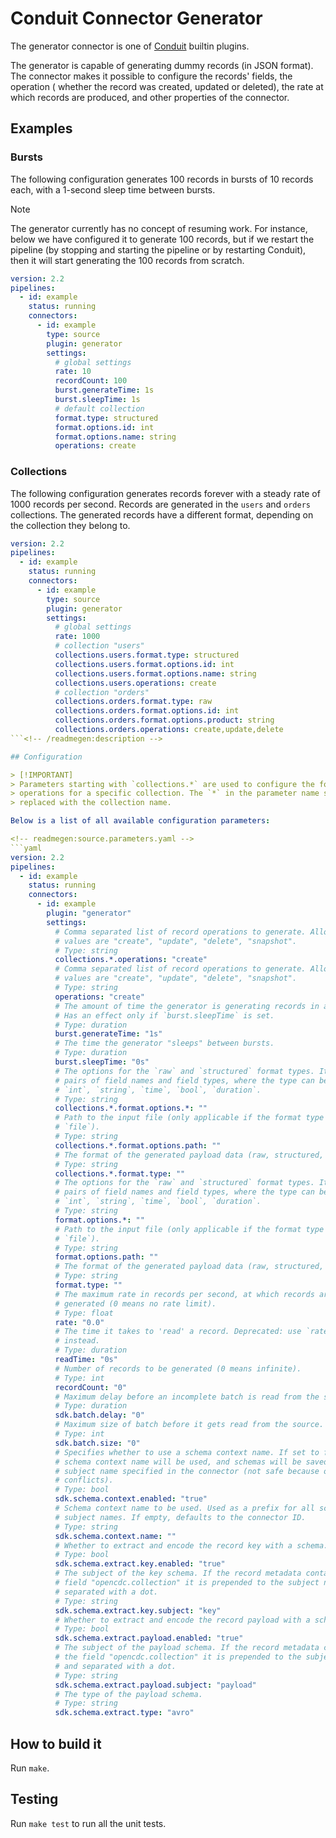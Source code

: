 # Conduit Connector Generator

The generator connector is one of [Conduit](https://github.com/ConduitIO/conduit)
builtin plugins.

<!-- readmegen:description -->
The generator is capable of generating dummy records (in JSON format). The
connector makes it possible to configure the records' fields, the operation (
whether the record was created, updated or deleted), the rate at which records
are produced, and other properties of the connector.

## Examples

### Bursts

The following configuration generates 100 records in bursts of 10 records each,
with a 1-second sleep time between bursts.

> [!NOTE]
> The generator currently has no concept of resuming work. For instance, below
> we have configured it to generate 100 records, but if we restart the pipeline
> (by stopping and starting the pipeline or by restarting Conduit), then it will
> start generating the 100 records from scratch.

```yaml
version: 2.2
pipelines:
  - id: example
    status: running
    connectors:
      - id: example
        type: source
        plugin: generator
        settings:
          # global settings
          rate: 10
          recordCount: 100
          burst.generateTime: 1s
          burst.sleepTime: 1s
          # default collection
          format.type: structured
          format.options.id: int
          format.options.name: string
          operations: create
```

### Collections

The following configuration generates records forever with a steady rate of 1000
records per second. Records are generated in the `users` and `orders` collections.
The generated records have a different format, depending on the collection they
belong to.

```yaml
version: 2.2
pipelines:
  - id: example
    status: running
    connectors:
      - id: example
        type: source
        plugin: generator
        settings:
          # global settings
          rate: 1000
          # collection "users"
          collections.users.format.type: structured
          collections.users.format.options.id: int
          collections.users.format.options.name: string
          collections.users.operations: create
          # collection "orders"
          collections.orders.format.type: raw
          collections.orders.format.options.id: int
          collections.orders.format.options.product: string
          collections.orders.operations: create,update,delete
```<!-- /readmegen:description -->

## Configuration

> [!IMPORTANT]
> Parameters starting with `collections.*` are used to configure the format and
> operations for a specific collection. The `*` in the parameter name should be
> replaced with the collection name.

Below is a list of all available configuration parameters:

<!-- readmegen:source.parameters.yaml -->
```yaml
version: 2.2
pipelines:
  - id: example
    status: running
    connectors:
      - id: example
        plugin: "generator"
        settings:
          # Comma separated list of record operations to generate. Allowed
          # values are "create", "update", "delete", "snapshot".
          # Type: string
          collections.*.operations: "create"
          # Comma separated list of record operations to generate. Allowed
          # values are "create", "update", "delete", "snapshot".
          # Type: string
          operations: "create"
          # The amount of time the generator is generating records in a burst.
          # Has an effect only if `burst.sleepTime` is set.
          # Type: duration
          burst.generateTime: "1s"
          # The time the generator "sleeps" between bursts.
          # Type: duration
          burst.sleepTime: "0s"
          # The options for the `raw` and `structured` format types. It accepts
          # pairs of field names and field types, where the type can be one of:
          # `int`, `string`, `time`, `bool`, `duration`.
          # Type: string
          collections.*.format.options.*: ""
          # Path to the input file (only applicable if the format type is
          # `file`).
          # Type: string
          collections.*.format.options.path: ""
          # The format of the generated payload data (raw, structured, file).
          # Type: string
          collections.*.format.type: ""
          # The options for the `raw` and `structured` format types. It accepts
          # pairs of field names and field types, where the type can be one of:
          # `int`, `string`, `time`, `bool`, `duration`.
          # Type: string
          format.options.*: ""
          # Path to the input file (only applicable if the format type is
          # `file`).
          # Type: string
          format.options.path: ""
          # The format of the generated payload data (raw, structured, file).
          # Type: string
          format.type: ""
          # The maximum rate in records per second, at which records are
          # generated (0 means no rate limit).
          # Type: float
          rate: "0.0"
          # The time it takes to 'read' a record. Deprecated: use `rate`
          # instead.
          # Type: duration
          readTime: "0s"
          # Number of records to be generated (0 means infinite).
          # Type: int
          recordCount: "0"
          # Maximum delay before an incomplete batch is read from the source.
          # Type: duration
          sdk.batch.delay: "0"
          # Maximum size of batch before it gets read from the source.
          # Type: int
          sdk.batch.size: "0"
          # Specifies whether to use a schema context name. If set to false, no
          # schema context name will be used, and schemas will be saved with the
          # subject name specified in the connector (not safe because of name
          # conflicts).
          # Type: bool
          sdk.schema.context.enabled: "true"
          # Schema context name to be used. Used as a prefix for all schema
          # subject names. If empty, defaults to the connector ID.
          # Type: string
          sdk.schema.context.name: ""
          # Whether to extract and encode the record key with a schema.
          # Type: bool
          sdk.schema.extract.key.enabled: "true"
          # The subject of the key schema. If the record metadata contains the
          # field "opencdc.collection" it is prepended to the subject name and
          # separated with a dot.
          # Type: string
          sdk.schema.extract.key.subject: "key"
          # Whether to extract and encode the record payload with a schema.
          # Type: bool
          sdk.schema.extract.payload.enabled: "true"
          # The subject of the payload schema. If the record metadata contains
          # the field "opencdc.collection" it is prepended to the subject name
          # and separated with a dot.
          # Type: string
          sdk.schema.extract.payload.subject: "payload"
          # The type of the payload schema.
          # Type: string
          sdk.schema.extract.type: "avro"
```
<!-- /readmegen:source.parameters.yaml -->

## How to build it

Run `make`.

## Testing

Run `make test` to run all the unit tests.
